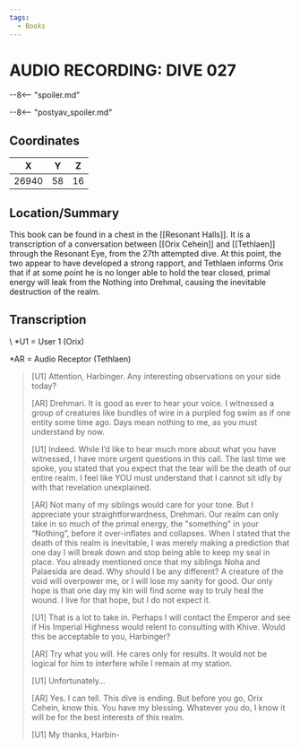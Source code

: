 ```yaml
---
tags:
  - Books
---
```

# AUDIO RECORDING: DIVE 027

--8<-- "spoiler.md"

--8<-- "postyav_spoiler.md"

## Coordinates
| **X** | **Y** | **Z** |
| :---: | :---: | :---: |
| 26940 |  58   |  16   |

## Location/Summary
This book can be found in a chest in the [[Resonant Halls]]. It is a transcription of a conversation between [[Orix Cehein]] and [[Tethlaen]] through the Resonant Eye, from the 27th attempted dive. At this point, the two appear to have developed a strong rapport, and Tethlaen informs Orix that if at some point he is no longer able to hold the tear closed, primal energy will leak from the Nothing into Drehmal, causing the inevitable destruction of the realm.

## Transcription
\ *U1 = User 1 (Orix)

\*AR = Audio Receptor (Tethlaen)
> [U1] Attention, Harbinger. Any interesting observations on your side today?
>
> [AR] Drehmari. It is good as ever to hear your voice. I witnessed a group of creatures like bundles of wire in a purpled fog swim as if one entity some time ago. Days mean nothing to me, as you must understand by now.
>
> [U1] Indeed. While I’d like to hear much more about what you have witnessed, I have more urgent questions in this call. The last time we spoke, you stated that you expect that the tear will be the death of our entire realm. I feel like YOU must understand that I cannot sit idly by with that revelation unexplained.
>
> [AR] Not many of my siblings would care for your tone. But I appreciate your straightforwardness, Drehmari. Our realm can only take in so much of the primal energy, the "something" in your “Nothing”, before it over-inflates and collapses. When I stated that the death of this realm is inevitable, I was merely making a prediction that one day I will break down and stop being able to keep my seal in place. You already mentioned once that my siblings Noha and Palaesida are dead. Why should I be any different? A creature of the void will overpower me, or I will lose my sanity for good. Our only hope is that one day my kin will find some way to truly heal the wound. I live for that hope, but I do not expect it.
>
> [U1] That is a lot to take in. Perhaps I will contact the Emperor and see if His Imperial Highness would relent to consulting with Khive. Would this be acceptable to you, Harbinger?
>
> [AR] Try what you will. He cares only for results. It would not be logical for him to interfere while I remain at my station.
>
> [U1] Unfortunately…
>
> [AR] Yes. I can tell. This dive is ending. But before you go, Orix Cehein, know this. You have my blessing. Whatever you do, I know it will be for the best interests of this realm.
>
> [U1] My thanks, Harbin-
